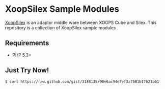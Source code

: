 # XoopSilex Sample Modules

[XoopSilex](https://github.com/suin/xoopsilex) is an adaptor middle ware between XOOPS Cube and Silex. This repository is a collection of XoopSilex sample modules

## Requirements

* PHP 5.3+

## Just Try Now!

```sh
$ curl https://raw.github.com/gist/3188135/90e6ac94e7ef3a7581b17b23b61f460369d459a5/try-now.sh | sh
```

